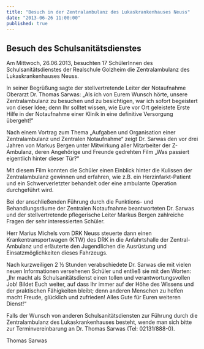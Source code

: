 ```yaml
---
title: "Besuch in der Zentralambulanz des Lukaskrankenhauses Neuss"
date: "2013-06-26 11:00:00"
published: true
---
```


## Besuch des Schulsanit&auml;tsdienstes

Am Mittwoch, 26.06.2013, besuchten 17 Sch&uuml;lerInnen des Schulsanit&auml;tsdienstes der Realschule Golzheim die Zentralambulanz des Lukaskrankenhauses Neuss.

In seiner Begr&uuml;&szlig;ung sagte der stellvertretende Leiter der Notaufnahme Oberarzt Dr. Thomas Sarwas: „Als ich von Eurem Wunsch h&ouml;rte, unsere Zentralambulanz zu besuchen und zu besichtigen, war ich sofort begeistert von dieser Idee; denn Ihr solltet wissen, wie Eure vor Ort geleistete Erste Hilfe in der Notaufnahme einer Klinik in eine definitive Versorgung &uuml;bergeht!“

Nach einem Vortrag zum Thema „Aufgaben und Organisation einer Zentralambulanz und Zentralen Notaufnahme“ zeigt Dr. Sarwas den vor drei Jahren von Markus Bergen unter Mitwirkung aller Mitarbeiter der Z-Ambulanz, deren Angeh&ouml;rige und Freunde gedrehten Film „Was passiert eigentlich hinter dieser T&uuml;r?“ 

Mit diesem Film konnten die Sch&uuml;ler einen Einblick hinter die Kulissen der Zentralambulanz gewinnen und erfahren, wie z.B. ein Herzinfarkt-Patient und ein Schwerverletzter behandelt oder eine ambulante Operation durchgef&uuml;hrt wird.

Bei der anschlie&szlig;enden F&uuml;hrung durch die Funktions- und Behandlungsr&auml;ume der Zentralen Notaufnahme beantworteten Dr. Sarwas und der stellvertretende pflegerische Leiter Markus Bergen zahlreiche Fragen der sehr interessierten Sch&uuml;ler.

Herr Marius Michels vom DRK Neuss steuerte dann einen Krankentransportwagen (KTW) des DRK in die Anfahrtshalle der Zentral-Ambulanz und erl&auml;uterte den Jugendlichen die Ausr&uuml;stung und Einsatzm&ouml;glichkeiten dieses Fahrzeugs.

Nach kurzweiligen 2 ½ Stunden verabschiedete Dr. Sarwas die mit vielen neuen Informationen versehenen Sch&uuml;ler und entlie&szlig; sie mit den Worten: „Ihr macht als Schulsanit&auml;tsdienst einen tollen und verantwortungsvollen Job! Bildet Euch weiter, auf dass Ihr immer auf der H&ouml;he des Wissens und der praktischen F&auml;higkeiten bleibt; denn anderen Menschen zu helfen macht Freude, gl&uuml;cklich und zufrieden! Alles Gute f&uuml;r Euren weiteren Dienst!“

Falls der Wunsch von anderen Schulsanit&auml;tsdiensten zur F&uuml;hrung durch die Zentralambulanz des Lukaskrankenhauses besteht, wende man sich bitte zur Terminvereinbarung an Dr. Thomas Sarwas (Tel: 02131/888-0).

Thomas Sarwas 
